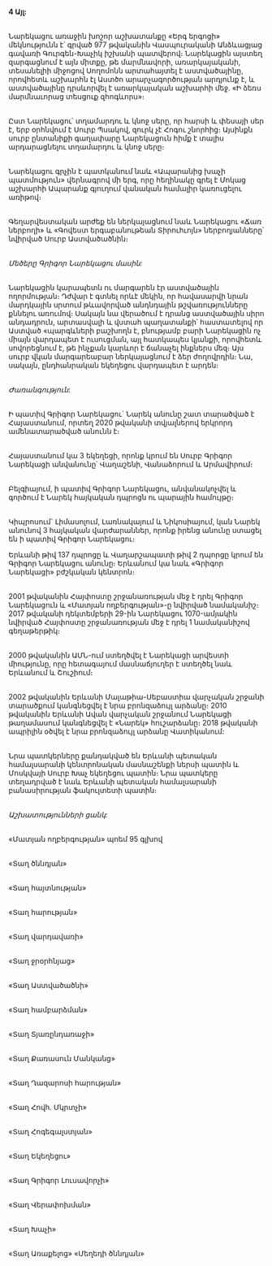**4 Այլ:**

\
Նարեկացու առաջին խոշոր աշխատանքը «Երգ երգոցի» մեկնությունն է՝ գրված 977 թվականին Վասպուրականի Անձևացյաց գավառի Գուրգեն-Խաչիկ իշխանի պատվերով։ Նարեկացին այստեղ զարգացնում է այն միտքը, թե մարմնավորի, առարկայականի, տեսանելիի միջոցով Սողոմոնն արտահայտել է աստվածայինը, որովհետև աշխարհն էլ Աստծո արարչագործության արդյունք է, և աստվածայինը դրսևորվել է առարկայական աշխարհի մեջ. «Ի ձեռս մարմնաւորաց տեսցուք զհոգևորս»։

\
Ըստ Նարեկացու՝ տղամարդու և կնոջ սերը, որ հարսի և փեսայի սեր է, երբ օրհնվում է Սուրբ Պսակով, զուրկ չէ Հոգու շնորհից։ Այսինքն սուրբ ընտանիքի գաղափարը Նարեկացուն հիմք է տալիս արդարացնելու տղամարդու և կնոջ սերը։

\
Նարեկացու գրչին է պատկանում նաև «Ապարանից խաչի պատմություն» վերնագրով մի երգ, որը հեղինակը գրել է Մոկաց աշխարհի Ապարանք գյուղում վանական համալիր կառուցելու առիթով։

\
Գեղարվեստական արժեք են ներկայացնում նաև Նարեկացու «Ճառ ներբողի» և «Գովեստ երգաբանութեան Տիրուհւոյն» ներբողյանները՝ նվիրված Սուրբ Աստվածածնին։

\
_Մեծերը Գրիգոր Նարեկացու մասին:_

\
Նարեկացին կարապետն ու մարգարեն էր աստվածային ողորմության։ Դժվար է գտնել որևէ մեկին, որ հավասարվի նրան մարդկային սրտում թևավորված անդնդային թշվառությունները քննելու առումով։ Սակայն նա վերածում է դրանց աստվածային սիրո անդադրուն, արտասվալի և վստահ պաղատանքի՝ հաստատելով որ Աստված «պարգևների բաշխողն է, բնությամբ բարի Նարեկացին ոչ միայն վարդապետ է ուսուցման, այլ հատկապես կյանքի, որովհետև սովորեցնում է, թե ինչքան կարևոր է ճանաչել ինքներս մեզ։ Այս սուրբ վկան մարգարեաբար ներկայացնում է ձեր ժողովրդին։ Նա, սակայն, ընդհանրական եկեղեցու վարդապետ է արդեն։

\
_Ժառանգություն:_

\
Ի պատիվ Գրիգոր Նարեկացու` Նարեկ անունը շատ տարածված է Հայաստանում, որտեղ 2020 թվականի տվյալներով երկրորդ ամենատարածված անունն է։

\
Հայաստանում կա 3 եկեղեցի, որոնք կրում են Սուրբ Գրիգոր Նարեկացի անվանունը՝ Վաղաշենի, Վանաձորում և Արմավիրում։

\
Բելգիայում, ի պատիվ Գրիգոր Նարեկացու, անվանակոչվել և գործում է Նարեկ հայկական դպրոցն ու պարային համույթը։

\
Կիպրոսում` Լիմասոլում, Լառնակայում և Նիկոսիայում, կան Նարեկ անունով 3 հայկական վարժարաններ, որոնք իրենց անունը ստացել են ի պատիվ Գրիգոր Նարեկացու։

Երևանի թիվ 137 դպրոցը և Վաղարշապատի թիվ 2 դպորցը կրում են Գրիգոր Նարեկացու անունը։ Երևանում կա նաև «Գրիգոր Նարեկացի» բժշկական կենտրոն։

\
2001 թվականին Հայփոստը շրջանառության մեջ է դրել Գրիգոր Նարեկացուն և «Մատյան ողբերգության»-ը նվիրված նամականիշ։ 2017 թվականի դեկտեմբերի 29-ին Նարեկացու 1070-ամյակին նվիրված Հայփոստը շրջանառության մեջ է դրել 1 նամականիշով գեղաթերթիկ։

\
2000 թվականին ԱՄՆ-ում ստեղծվել է Նարեկացի արվեստի միությունը, որը հետագայում մասնաճյուղեր է ստեղծել նաև Երևանում և Շուշիում։

\
2002 թվականին Երևանի Մալաթիա-Սեբաստիա վարչական շրջանի տարածքում կանգնեցվել է նրա բրոնզաձույլ արձանը։ 2010 թվականին Երևանի Ավան վարչական շրջանում Նարեկացի թաղամասում կանգնեցվել է «Նարեկ» հուշարձանը։ 2018 թվականի ապրիլին օծվել է նրա բրոնզաձույլ արձանը Վատիկանում:

\
Նրա պատկերները քանդակված են Երևանի պետական համալսարանի կենտրոնական մասնաշենքի ներսի պատին և Մոսկվայի Սուրբ Խաչ եկեղեցու պատին։ Նրա պատկերը տեղադրված է նաև Երևանի պետական համալսարանի բանասիրության ֆակուլտետի պատին։

\
_Աշխատությունների ցանկ:_

\
«Մատյան ողբերգության» պոեմ 95 գլխով

\
«Տաղ ծննդյան»

\
«Տաղ հայտնության»

\
«Տաղ հարության»

\
«Տաղ վարդավառի»

\
«Տաղ ջրօրհնյաց»

\
«Տաղ Աստվածածնի»

\
«Տաղ համբարձման»

\
«Տաղ Տյառընդառաջի»

\
«Տաղ Քառասուն Մանկանց»

\
«Տաղ Ղազարոսի հարության»

\
«Տաղ Հովհ. Մկրտչի»

\
«Տաղ Հոգեգալստյան»

\
«Տաղ Եկեղեցու»

\
«Տաղ Գրիգոր Լուսավորչի»

\
«Տաղ Վերափոխման»

\
«Տաղ Խաչի»

\
«Տաղ Առաքելոց»
«Մեղեդի ծննդյան»

